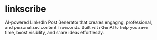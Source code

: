 # linkscribe
AI-powered LinkedIn Post Generator that creates engaging, professional, and personalized content in seconds. Built with GenAI to help you save time, boost visibility, and share ideas effortlessly.
